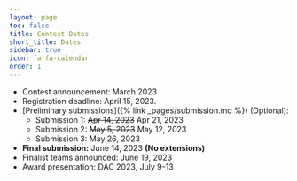 ```yaml
---
layout: page
toc: false
title: Contest Dates
short_title: Dates
sidebar: true
icon: fa fa-calendar
order: 1
---
```



* Contest announcement: March 2023
* Registration deadline: April 15, 2023.
* [Preliminary submissions]({% link _pages/submission.md %}) (Optional): 
    * Submission 1: <del>Apr 14, 2023</del> Apr 21, 2023 
    * Submission 2: <del>May 5, 2023</del> May 12, 2023
    * Submission 3: May 26, 2023
* **Final submission:** June 14, 2023 **(No extensions)**
* Finalist teams announced: June 19, 2023
* Award presentation: DAC 2023, July 9-13

